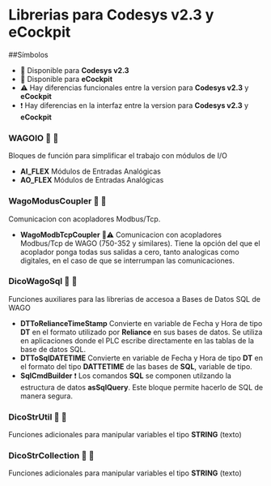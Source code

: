  
# Librerias para **Codesys v2.3** y **eCockpit** 
##Símbolos
- :orange_book: Disponible para **Codesys v2.3** 
- :green_book:  Disponible para **eCockpit**
- :warning:  Hay diferencias funcionales entre la version para **Codesys v2.3** y **eCockpit**  
- :exclamation:  Hay diferencias en la interfaz entre la version para **Codesys v2.3** y **eCockpit**  


### WAGOIO :orange_book: :green_book:
Bloques de función para simplificar el trabajo con módulos de I/O
- **AI_FLEX**
Módulos de Entradas Analógicas 
- **AO_FLEX**
Módulos de Entradas Analógicas 

### WagoModusCoupler :orange_book: :green_book: 
Comunicacion con acopladores Modbus/Tcp.
- **WagoModbTcpCoupler** :green_book::warning: Comunicacion con acopladores Modbus/Tcp de WAGO (750-352 y similares). Tiene la opción del que el acoplador ponga todas sus salidas a cero, tanto analogicas como digitales, en el caso de que se interrumpan las comunicaciones.     

### DicoWagoSql :orange_book: :green_book:
Funciones auxiliares para las librerias de accesoa a Bases de Datos SQL de WAGO 
- **DTToRelianceTimeStamp** Convierte en variable de Fecha y Hora de tipo **DT** en el formato utilizado por **Reliance** en sus bases de datos. Se utiliza en aplicaciones donde el PLC escribe directamente en las tablas de la base de datos SQL.
- **DTToSqlDATETIME** Convierte en variable de Fecha y Hora de tipo **DT** en el formato del tipo **DATTETIME**  de las bases de  **SQL**, variable de tipo.
- **SqlCmdBuilder** :exclamation: Los comandos **SQL** se componen utilzando la estructura de datos __asSqlQuery__. Este bloque permite 
   hacerlo de SQL de manera segura.

### DicoStrUtil :orange_book: :green_book:
Funciones adicionales para manipular variables el tipo **__STRING__**  (texto)   

### DicoStrCollection :orange_book: :green_book:
Funciones adicionales para manipular variables el tipo **__STRING__**  (texto)   
